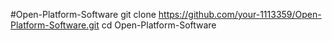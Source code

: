 #Open-Platform-Software
git clone https://github.com/your-1113359/Open-Platform-Software.git
cd Open-Platform-Software

